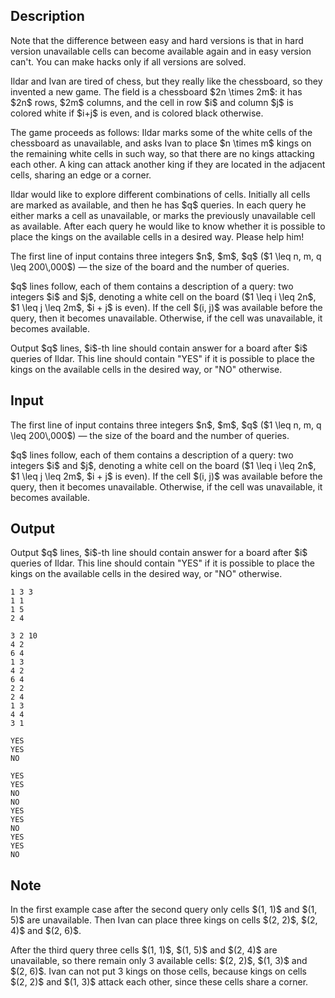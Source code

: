 ## Description

<div><p><span class="tex-font-style-bf">Note that the difference between easy and hard versions is that in hard version unavailable cells can become available again and in easy version can't. You can make hacks only if all versions are solved.</span></p><p>Ildar and Ivan are tired of chess, but they really like the chessboard, so they invented a new game. The field is a chessboard $2n \times 2m$: it has $2n$ rows, $2m$ columns, and the cell in row $i$ and column $j$ is colored white if $i+j$ is even, and is colored black otherwise.</p><p>The game proceeds as follows: Ildar marks some of the <span class="tex-font-style-bf">white</span> cells of the chessboard as <span class="tex-font-style-it">unavailable</span>, and asks Ivan to place $n \times m$ kings on the remaining <span class="tex-font-style-bf">white</span> cells in such way, so that there are no kings attacking each other. A king can attack another king if they are located in the adjacent cells, sharing an edge or a corner.</p><p>Ildar would like to explore different combinations of cells. Initially all cells are marked as available, and then he has $q$ queries. In each query he either marks a cell as unavailable, or marks the previously unavailable cell as available. After each query he would like to know whether it is possible to place the kings on the available cells in a desired way. Please help him!</p></div><div class="input-specification"><p>The first line of input contains three integers $n$, $m$, $q$ ($1 \leq n, m, q \leq 200\,000$)&nbsp;— the size of the board and the number of queries.</p><p>$q$ lines follow, each of them contains a description of a query: two integers $i$ and $j$, denoting a white cell on the board ($1 \leq i \leq 2n$, $1 \leq j \leq 2m$, $i + j$ is even). If the cell $(i, j)$ was available before the query, then it becomes unavailable. Otherwise, if the cell was unavailable, it becomes available.</p></div><div class="output-specification"><p>Output $q$ lines, $i$-th line should contain answer for a board after $i$ queries of Ildar. This line should contain "<span class="tex-font-style-tt">YES</span>" if it is possible to place the kings on the available cells in the desired way, or "<span class="tex-font-style-tt">NO</span>" otherwise.</p></div>

## Input

<p>The first line of input contains three integers $n$, $m$, $q$ ($1 \leq n, m, q \leq 200\,000$)&nbsp;— the size of the board and the number of queries.</p><p>$q$ lines follow, each of them contains a description of a query: two integers $i$ and $j$, denoting a white cell on the board ($1 \leq i \leq 2n$, $1 \leq j \leq 2m$, $i + j$ is even). If the cell $(i, j)$ was available before the query, then it becomes unavailable. Otherwise, if the cell was unavailable, it becomes available.</p>

## Output

<p>Output $q$ lines, $i$-th line should contain answer for a board after $i$ queries of Ildar. This line should contain "<span class="tex-font-style-tt">YES</span>" if it is possible to place the kings on the available cells in the desired way, or "<span class="tex-font-style-tt">NO</span>" otherwise.</p>





```input1
1 3 3
1 1
1 5
2 4
```




```input2
3 2 10
4 2
6 4
1 3
4 2
6 4
2 2
2 4
1 3
4 4
3 1
```




```output1
YES
YES
NO
```




```output2
YES
YES
NO
NO
YES
YES
NO
YES
YES
NO
```



## Note

<p>In the first example case after the second query only cells $(1, 1)$ and $(1, 5)$ are unavailable. Then Ivan can place three kings on cells $(2, 2)$, $(2, 4)$ and $(2, 6)$.</p><p>After the third query three cells $(1, 1)$, $(1, 5)$ and $(2, 4)$ are unavailable, so there remain only 3 available cells: $(2, 2)$, $(1, 3)$ and $(2, 6)$. Ivan can not put 3 kings on those cells, because kings on cells $(2, 2)$ and $(1, 3)$ attack each other, since these cells share a corner.</p>
